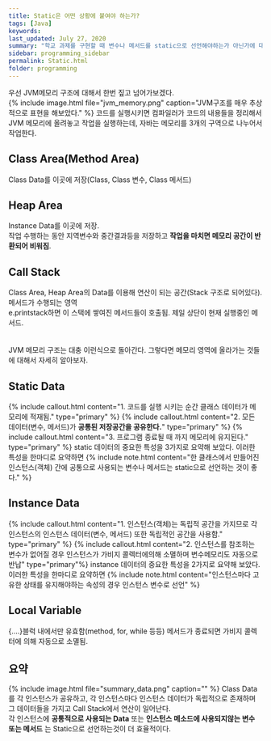 ```yaml
---
title: Static은 어떤 상황에 붙여야 하는가?
tags: [Java]
keywords:
last_updated: July 27, 2020
summary: "학교 과제를 구현할 때 변수나 메서드를 static으로 선언해야하는가 아닌가에 대한 고민이있었는데 지금부터 그 차이를 살펴보겠다."
sidebar: programming_sidebar
permalink: Static.html
folder: programming
---
```

우선 JVM메모리 구조에 대해서 한번 짚고 넘어가보겠다.  
{% include image.html file="jvm_memory.png" caption="JVM구조를 매우 추상적으로 표현을 해보았다." %}
코드를 실행시키면 컴파일러가 코드의 내용들을 정리해서 JVM 메모리에 올려놓고 작업을 실행하는데, 자바는 메모리를 3개의 구역으로 나누어서 작업한다.  

## Class Area(Method Area)
Class Data를 이곳에 저장(Class, Class 변수, Class 메서드)
## Heap Area
Instance Data를 이곳에 저장.  
작업 수행하는 동안 지역변수와 중간결과등을 저장하고 **작업을 마치면 메모리 공간이 반환되어 비워짐**.
## Call Stack
Class Area, Heap Area의 Data를 이용해 연산이 되는 공간(Stack 구조로 되어있다).  
메서드가 수행되는 영역  
e.printstack하면 이 스택에 쌓여진 메서드들이 호출됨. 제일 상단이 현재 실행중인 메서드.
<br/><br/><br/>
JVM 메모리 구조는 대충 이런식으로 돌아간다. 그렇다면 메모리 영역에 올라가는 것들에 대해서 자세히 알아보자.



## Static Data
{% include callout.html content="1. 코드를 실행 시키는 순간 클래스 데이터가 메모리에 적재됨." type="primary" %}
{% include callout.html content="2. 모든 데이터(변수, 메서드)가 **공통된 저장공간을 공유한다.**" type="primary" %}
{% include callout.html content="3. 프로그램 종료될 때 까지 메모리에 유지된다." type="primary" %}
static 데이터의 중요한 특성을 3가지로 요약해 보았다. 이러한 특성을 한마디로 요약하면
{% include note.html content="한 클래스에서 만들어진 인스턴스(객체) 간에 공통으로 사용되는 변수나 메서드는 static으로 선언하는 것이 좋다." %}

## Instance Data
{% include callout.html content="1. 인스턴스(객체)는 독립적 공간을 가지므로 각 인스턴스의 인스턴스 데이터(변수, 메서드) 또한 독립적인 공간을 사용함." type="primary" %}
{% include callout.html content="2. 인스턴스를 참조하는 변수가 없어질 경우 인스턴스가 가비지 콜렉터에의해 소멸하며 변수메모리도 자동으로 반납" type="primary"%}
instance 데이터의 중요한 특성을 2가지로 요약해 보았다. 이러한 특성을 한마디로 요약하면
{% include note.html content="인스턴스마다 고유한 상태를 유지해야하는 속성의 경우 인스턴스 변수로 선언" %}




## Local Variable

{....}블럭 내에서만 유효함(method, for, while 등등) 메서드가 종료되면 가비지 콜렉터에 의해 자동으로 소멸됨.

## 요약
{% include image.html file="summary_data.png" caption="" %}
Class Data를 각 인스턴스가 공유하고, 각 인스턴스마다 인스턴스 데이터가 독립적으로 존재하며 그 데이터들을 가지고 Call Stack에서 연산이 일어난다.  
각 인스턴스에 **공통적으로 사용되는 Data** 또는 **인스턴스 메소드에 사용되지않는 변수 또는 메서드** 는 Static으로 선언하는것이 더 효율적이다.
